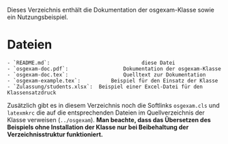Dieses Verzeichnis enthält die Dokumentation der osgexam-Klasse sowie ein Nutzungsbeispiel.

Dateien
=====
    - `README.md`:                              diese Datei 
	- `osgexam-doc.pdf`:                  Dokumentation der osgexam-Klasse
	- `osgexam-doc.tex`:                  Quelltext zur Dokumentation
	- `osgexam-example.tex`:          Beispiel für den Einsatz der Klasse
	- `Zulassung/students.xlsx`:  Beispiel einer Excel-Datei für den Klassensatzdruck 
  
Zusätzlich gibt es in diesem Verzeichnis noch die Softlinks  `osgexam.cls` und `latexmkrc` die auf 
die entsprechenden Dateien im Quellverzeichnis der Klasse verweisen (`../osgexam`).
**Man beachte, dass das Übersetzen des Beispiels ohne Installation der Klasse nur bei Beibehaltung der
Verzeichnisstruktur funktioniert.**
